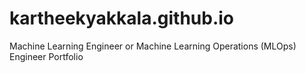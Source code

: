# kartheekyakkala.github.io
Machine Learning Engineer or Machine Learning Operations (MLOps) Engineer Portfolio
